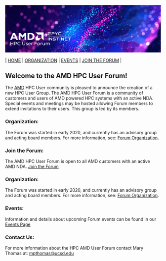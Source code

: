<img src="images/Smaller-AMDHPCUserTraining_header.png" alt="Comet Rack View" width="700px" />


| [HOME](https://amdhpcuserforum.github.io) | [ORGANIZATION](https://amdhpcuserforum.github.io/organization) | [EVENTS](https://amdhpcuserforum.github.io/events) | [JOIN THE FORUM](https://amdhpcuserforum.github.io/contact) |


## Welcome to the AMD HPC User Forum!

The [AMD](https://www.amd.com/en) HPC User community is pleased to announce the creation of a new HPC User Group.  The AMD HPC User Forum is a community of customers and users of AMD powered HPC systems with an active NDA.   Special events and meetings may be hosted allowing Forum members to extend invitations to their users.  This group is led by its members.


### Organization:
The Forum was started in early 2020, and currently has an advisory group and acting board members. For more information, see: [Forum Organization](https://amdhpcuserforum.github.io/organization).


### Join the Forum: 
The AMD HPC User Forum is open to all AMD customers with an active AMD NDA. [Join the Forum](https://amdhpcuserforum.github.io/contact)

### Organization:
The Forum was started in early 2020, and currently has an advisory group and acting board members. For more information, see: [Forum Organization](https://amdhpcuserforum.github.io/organization).

### Events:
Information and details about upcoming Forum events can be found in our [Events Page](https://amdhpcuserforum.github.io/events/events)


### Contact Us: 
For more information about the HPC AMD User Forum contact Mary Thomas at: mpthomas@ucsd.edu


